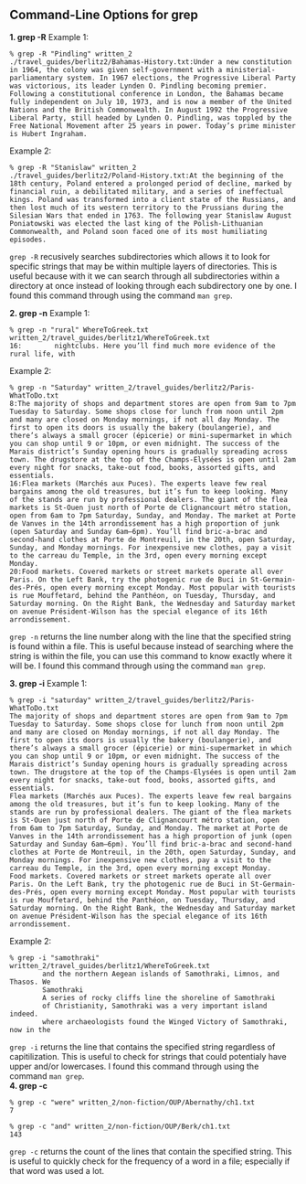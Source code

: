 ## **Command-Line Options for grep** 
**1. grep -R**
Example 1:
```
% grep -R "Pindling" written_2     
./travel_guides/berlitz2/Bahamas-History.txt:Under a new constitution in 1964, the colony was given self-government with a ministerial-parliamentary system. In 1967 elections, the Progressive Liberal Party was victorious, its leader Lynden O. Pindling becoming premier. Following a constitutional conference in London, the Bahamas became fully independent on July 10, 1973, and is now a member of the United Nations and the British Commonwealth. In August 1992 the Progressive Liberal Party, still headed by Lynden O. Pindling, was toppled by the Free National Movement after 25 years in power. Today’s prime minister is Hubert Ingraham.
``` 
Example 2: 
```
% grep -R "Stanislaw" written_2         
./travel_guides/berlitz2/Poland-History.txt:At the beginning of the 18th century, Poland entered a prolonged period of decline, marked by financial ruin, a debilitated military, and a series of ineffectual kings. Poland was transformed into a client state of the Russians, and then lost much of its western territory to the Prussians during the Silesian Wars that ended in 1763. The following year Stanislaw August Poniatowski was elected the last king of the Polish-Lithuanian Commonwealth, and Poland soon faced one of its most humiliating episodes.
``` 
`grep -R` recusively searches subdirectories which allows it to look for specific strings that may be within multiple layers of directories. This is useful because with it we can search through all subdirectories within a directory at once instead of looking through each subdirectory one by one. I found this command through using the command `man grep`.

  
**2. grep -n**
Example 1:
```
% grep -n "rural" WhereToGreek.txt written_2/travel_guides/berlitz1/WhereToGreek.txt
16:        nightclubs. Here you’ll find much more evidence of the rural life, with
``` 
Example 2:
```
% grep -n "Saturday" written_2/travel_guides/berlitz2/Paris-WhatToDo.txt
8:The majority of shops and department stores are open from 9am to 7pm Tuesday to Saturday. Some shops close for lunch from noon until 2pm and many are closed on Monday mornings, if not all day Monday. The first to open its doors is usually the bakery (boulangerie), and there’s always a small grocer (épicerie) or mini-supermarket in which you can shop until 9 or 10pm, or even midnight. The success of the Marais district’s Sunday opening hours is gradually spreading across town. The drugstore at the top of the Champs-Elysées is open until 2am every night for snacks, take-out food, books, assorted gifts, and essentials.
16:Flea markets (Marchés aux Puces). The experts leave few real bargains among the old treasures, but it’s fun to keep looking. Many of the stands are run by professional dealers. The giant of the flea markets is St-Ouen just north of Porte de Clignancourt métro station, open from 6am to 7pm Saturday, Sunday, and Monday. The market at Porte de Vanves in the 14th arrondissement has a high proportion of junk (open Saturday and Sunday 6am–6pm). You’ll find bric-a-brac and second-hand clothes at Porte de Montreuil, in the 20th, open Saturday, Sunday, and Monday mornings. For inexpensive new clothes, pay a visit to the carreau du Temple, in the 3rd, open every morning except Monday.
20:Food markets. Covered markets or street markets operate all over Paris. On the Left Bank, try the photogenic rue de Buci in St-Germain-des-Prés, open every morning except Monday. Most popular with tourists is rue Mouffetard, behind the Panthéon, on Tuesday, Thursday, and Saturday morning. On the Right Bank, the Wednesday and Saturday market on avenue Président-Wilson has the special elegance of its 16th arrondissement.
```
`grep -n` returns the line number along with the line that the specified string is found within a file. This is useful because instead of searching where the string is within the file, you can use this command to know exactly where it will be. I found this command through using the command `man grep`. 

**3. grep -i**
Example 1: 
```
% grep -i "saturday" written_2/travel_guides/berlitz2/Paris-WhatToDo.txt
The majority of shops and department stores are open from 9am to 7pm Tuesday to Saturday. Some shops close for lunch from noon until 2pm and many are closed on Monday mornings, if not all day Monday. The first to open its doors is usually the bakery (boulangerie), and there’s always a small grocer (épicerie) or mini-supermarket in which you can shop until 9 or 10pm, or even midnight. The success of the Marais district’s Sunday opening hours is gradually spreading across town. The drugstore at the top of the Champs-Elysées is open until 2am every night for snacks, take-out food, books, assorted gifts, and essentials.
Flea markets (Marchés aux Puces). The experts leave few real bargains among the old treasures, but it’s fun to keep looking. Many of the stands are run by professional dealers. The giant of the flea markets is St-Ouen just north of Porte de Clignancourt métro station, open from 6am to 7pm Saturday, Sunday, and Monday. The market at Porte de Vanves in the 14th arrondissement has a high proportion of junk (open Saturday and Sunday 6am–6pm). You’ll find bric-a-brac and second-hand clothes at Porte de Montreuil, in the 20th, open Saturday, Sunday, and Monday mornings. For inexpensive new clothes, pay a visit to the carreau du Temple, in the 3rd, open every morning except Monday.
Food markets. Covered markets or street markets operate all over Paris. On the Left Bank, try the photogenic rue de Buci in St-Germain-des-Prés, open every morning except Monday. Most popular with tourists is rue Mouffetard, behind the Panthéon, on Tuesday, Thursday, and Saturday morning. On the Right Bank, the Wednesday and Saturday market on avenue Président-Wilson has the special elegance of its 16th arrondissement.
```
Example 2:
```
% grep -i "samothraki" written_2/travel_guides/berlitz1/WhereToGreek.txt
        and the northern Aegean islands of Samothraki, Limnos, and Thasos. We
        Samothraki
        A series of rocky cliffs line the shoreline of Samothraki
        of Christianity, Samothraki was a very important island indeed.
        where archaeologists found the Winged Victory of Samothraki, now in the
```
`grep -i` returns the line that contains the specified string regardless of capitilization. This is useful to check for strings that could potentialy have upper and/or lowercases. I found this command through using the command `man grep`.  
**4. grep -c**
```
% grep -c "were" written_2/non-fiction/OUP/Abernathy/ch1.txt    
7
```
```
% grep -c "and" written_2/non-fiction/OUP/Berk/ch1.txt  
143
```
`grep -c` returns the count of the lines that contain the specified string. This is useful to quickly check for the frequency of a word in a file; especially if that word was used a lot.
